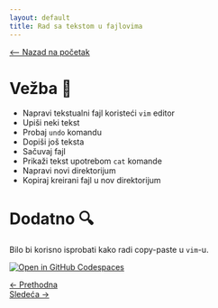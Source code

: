 ```yaml
---
layout: default
title: Rad sa tekstom u fajlovima
---
```


<link rel="stylesheet" href="/UNIX-beginner-course/assets/css/custom.css">

 
<script>
  window.dataLayer = window.dataLayer || [];
  function gtag(){dataLayer.push(arguments);}
  gtag('js', new Date());
  gtag('config', 'G-Q6NY1G1P9S');
</script>
<script defer data-domain="dianasantavec.github.io/unix-beginner-course" src="https://plausible.io/js/script.outbound-links.tagged-events.js"></script>

<div style="margin-bottom: 1em;">
  <a href="/UNIX-beginner-course/" class="button-nav">⟵ Nazad na početak</a>
</div>

# Vežba 👷
* Napravi tekstualni fajl koristeći `vim` editor
* Upiši neki tekst
* Probaj `undo` komandu
* Dopiši još teksta
* Sačuvaj fajl
* Prikaži tekst upotrebom `cat` komande
* Napravi novi direktorijum
* Kopiraj kreirani fajl u nov direktorijum

# Dodatno 🔍
Bilo bi korisno isprobati kako radi copy-paste u `vim`-u.

[![Open in GitHub Codespaces](https://github.com/codespaces/badge.svg)](https://github.com/codespaces/new/?repo=dianasantavec/UNIX-beginner-course&devcontainer_path=.devcontainer/devcontainer.json)

<div class="nav-buttons-wrapper">
  <div class="nav-left">
    <a href="4_3-vim_insert_mode.html" class="button-nav">← Prethodna</a>
  </div>
  <div class="nav-right">
    <a href="5_1-permissions.html" class="button-nav">Sledeća →</a>
  </div>
</div>